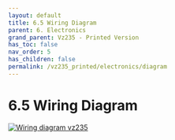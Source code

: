 ```yaml
---
layout: default
title: 6.5 Wiring Diagram
parent: 6. Electronics
grand_parent: Vz235 - Printed Version
has_toc: false
nav_order: 5
has_children: false
permalink: /vz235_printed/electronics/diagram
---
```


# 6.5 Wiring Diagram

[![Wiring diagram vz235](./images/wiring-diagram_vz235.png)](./images/wiring-diagram_vz235.png)
